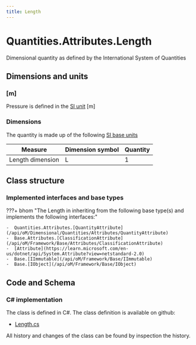 ```yaml
---
title: Length
---
```


# Quantities.Attributes.Length

Dimensional quantity as defined by the International System of Quantities

## Dimensions and units

### [m]

Pressure is defined in the [SI unit](https://bhom.xyz/documentation/BHoM_oM/BHoM-Units-conventions/) [m]

### Dimensions

The quantity is made up of the following [SI base units](https://en.wikipedia.org/wiki/SI_base_unit)

| Measure        | Dimension symbol | Quantity |
|------------------|--------|----------|
| Length dimension |  L  |1  |


## Class structure

### Implemented interfaces and base types

???+ bhom "The Length in inheriting from the following base type(s) and implements the following interfaces:"

    -  Quantities.Attributes.[QuantityAttribute](/api/oM/Dimensional/Quantities/Attributes/QuantityAttribute)
    -  Base.Attributes.[ClassificationAttribute](/api/oM/Framework/Base/Attributes/ClassificationAttribute)
    -  [Attribute](https://learn.microsoft.com/en-us/dotnet/api/System.Attribute?view=netstandard-2.0)
    -  Base.[IImmutable](/api/oM/Framework/Base/IImmutable)
    -  Base.[IObject](/api/oM/Framework/Base/IObject)




## Code and Schema

### C# implementation

The class is defined in C#. The class definition is available on github:

- [Length.cs](https://github.com/BHoM/BHoM/blob/develop/Quantities_oM/Attributes\Length.cs)

All history and changes of the class can be found by inspection the history.
